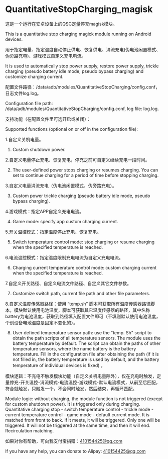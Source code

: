 # QuantitativeStopCharging_magisk
这是一个运行在安卓设备上的QSC定量停充magisk模块。

This is a quantitative stop charging magick module running on Android devices.

用于指定电量、指定温度自动停止供电、恢复供电、涓流充电(伪电池闲置模式、伪旁路充电)、游戏模式自定义充电电流。

It is used to automatically stop power supply, restore power supply, trickle charging (pseudo battery idle mode, pseudo bypass charging) and customize charging current.

配置文件路径：/data/adb/modules/QuantitativeStopCharging/config.conf，日志文件log.log。

Configuration file path: /data/adb/modules/QuantitativeStopCharging/config.conf, log file: log.log.

支持功能（在配置文件里可选开启或关闭）：

Supported functions (optional on or off in the configuration file):

1.自定义关机电量。

1. Custom shutdown power.

2.自定义电量停止充电、恢复充电，停充之前可自定义继续充电一段时间。

2. The user-defined power stops charging or resumes charging. You can set to continue charging for a period of time before stopping charging.

3.自定义电量涓流充电（伪电池闲置模式、伪旁路充电）。

3. Custom power trickle charging (pseudo battery idle mode, pseudo bypass charging).

4.游戏模式：指定APP自定义充电电流。

4. Game mode: specify app custom charging current.

5.开关温控模式：指定温度停止充电、恢复充电。

5. Switch temperature control mode: stop charging or resume charging when the specified temperature is reached.

6.电流温控模式：指定温度限制充电电流为自定义充电电流。

6. Charging current temperature control mode: custom charging current when the specified temperature is reached.

7.自定义开关路径、自定义电流文件路径、自定义其它文件参数。

7. Customize switch path, current file path and other file parameters.

8.自定义温度传感器路径：使用 “temp.sh” 脚本可获取所有温度传感器路径脚本，模块默认使用电池温度，脚本可获取其它温度传感器的路径，其中名称battery为电池温度，获取到路径填入配置文件即可（不填则默认使用电池温度，个别设备电池温度是固定不变化的）。

8. User defined temperature sensor path: use the "temp. Sh" script to obtain the path scripts of all temperature sensors. The module uses the battery temperature by default. The script can obtain the paths of other temperature sensors, where the name battery is the battery temperature. Fill in the configuration file after obtaining the path (if it is not filled in, the battery temperature is used by default, and the battery temperature of individual devices is fixed) 。

模块逻辑：不充电不触发模块功能（自定义关机电量除外），仅在充电时触发，定量停充-开关温控-涓流模式-电流温控-游戏模式-默认电流模式，从前至后匹配，符合就触发，只触发一个，不会同时触发，然后结束，再循环匹配。

Module logic: without charging, the module function is not triggered (except for custom shutdown power). It is triggered only during charging. Quantitative charging stop - switch temperature control - trickle mode - current temperature control - game mode - default current mode. It is matched from front to back. If it meets, it will be triggered. Only one will be triggered. It will not be triggered at the same time, and then it will end. Recirculation matching.

如果对你有帮助，可向我支付宝捐赠：410154425@qq.com

If you have any help, you can donate to Alipay: 410154425@qq.com
